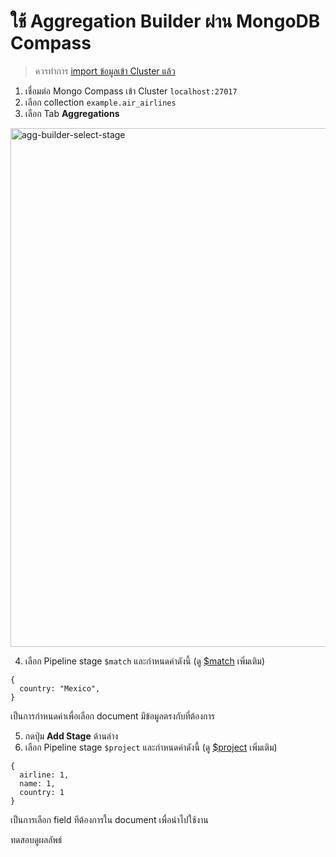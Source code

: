 
# ใช้ Aggregation Builder ผ่าน MongoDB Compass

> ควรทำการ [import ข้อมูลเข้า Cluster แล้ว](import-data.md)

1. เชื่อมต่อ Mongo Compass เข้า Cluster `localhost:27017`
2. เลือก collection `example.air_airlines`
3. เลือก Tab **Aggregations**

<img width="830" alt="agg-builder-select-stage" src="https://user-images.githubusercontent.com/85179/76435011-0cb5eb00-63e9-11ea-9edb-5f6aeaa2abf7.png">

4. เลือก Pipeline stage `$match` และกำหนดค่าดังนี้ (ดู [$match](https://docs.mongodb.com/manual/reference/operator/aggregation/match/) เพิ่มเติม)

```
{
  country: "Mexico",
}
```

เป็นการกำหนดค่าเพื่อเลือก document มีข้อมูลตรงกับที่ต้องการ

5. กดปุ่ม **Add Stage** ด้านล่าง
6. เลือก Pipeline stage `$project` และกำหนดค่าดังนี้ (ดู [$project](https://docs.mongodb.com/manual/reference/operator/aggregation/project/) เพิ่มเติม)

```
{
  airline: 1,
  name: 1,
  country: 1
}
```

เป็นการเลือก field ทีต้องการใน document เพื่อนำไปใช้งาน

ทดสอบดูผลลัพธ์


